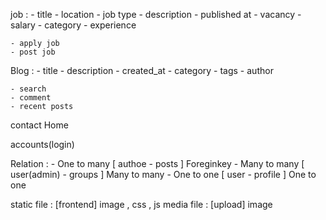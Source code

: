 job :
    - title 
    - location 
    - job type
    - description
    - published at 
    - vacancy
    - salary
    - category
    - experience

    - apply job
    - post job


Blog :
    - title 
    - description
    - created_at 
    - category
    - tags
    - author


    - search 
    - comment 
    - recent posts

contact 
Home 

accounts(login)




Relation :
    - One to many     [ authoe - posts ] Foreginkey
    - Many to many    [ user(admin) - groups ] Many to many
    - One to one      [ user - profile ] One to one


static file : [frontend] image , css , js
media file : [upload] image 